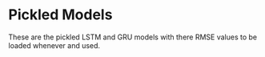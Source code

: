# Pickled Models

These are the pickled LSTM and GRU models with there RMSE values to be loaded whenever and used.
